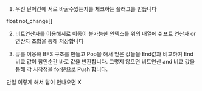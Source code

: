 1. 우선 단어간에 서로 바꿀수있는지를 체크하는 플래그를 만듭니다

float not_change[]


2. 비트연산자를 이용해서로 이동이 불가능한 인덱스를 위의 배열에 쉬프트 연산자 or 연산자 조합을 통해 저장합니다


3. 큐를 이용해 BFS 구조를 만들고
 Pop을 해서 얻은 값들을 End값과 비교하여 End비교 값이 참인순간 바로 값을 반환합니다. 그렇지 않으면 비트연산 and 비교 값을 통해 각 시작점을 for문으로 Push 합니다.

만일 이렇게 해서 답이 안나오면 X

